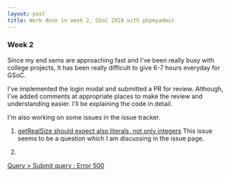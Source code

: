 ```yaml
---
layout: post
title: Work done in week 2, GSoC 2018 with phpmyadmin
---
```


### Week 2
Since my end sems are approaching fast and I've been really busy with college projects, It has been really difficult to give 6-7 hours everyday for GSoC.

I've implemented the login modal and submitted a PR for review.
Although, I've added comments at appropriate places to make the review and understanding easier. I'll be explaining the code in detail.

I'm also working on some issues in the issue tracker.
1. [getRealSize should expect also literals, not only integers](https://github.com/phpmyadmin/phpmyadmin/issues/14307)
This issue seems to be a question which I am discussing in the issue page. 

2. 
[Query > Submit query : Error 500](https://github.com/phpmyadmin/phpmyadmin/issues/14298)
